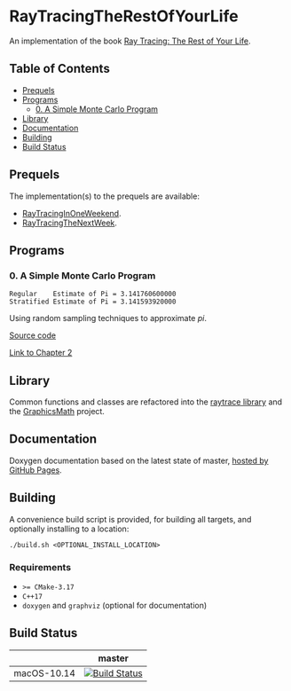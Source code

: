 # RayTracingTheRestOfYourLife

An implementation of the book [Ray Tracing: The Rest of Your Life](https://raytracing.github.io/books/RayTracingTheRestOfYourLife.html).  

## Table of Contents

- [Prequels](#prequels)
- [Programs](#programs)
  * [0. A Simple Monte Carlo Program](#0-a-simple-monte-carlo-program)
- [Library](#library)
- [Documentation](#documentation)
- [Building](#building)
- [Build Status](#build-status)

## Prequels

The implementation(s) to the prequels are available:  
- [RayTracingInOneWeekend](https://github.com/moddyz/RayTracingInOneWeekend).
- [RayTracingTheNextWeek](https://github.com/moddyz/RayTracingTheNextWeek).

## Programs

### 0. A Simple Monte Carlo Program

```
Regular    Estimate of Pi = 3.141760600000
Stratified Estimate of Pi = 3.141593920000
```

Using random sampling techniques to approximate _pi_.

[Source code](./src/0_aSimpleMonteCarloProgram/main.cpp)

[Link to Chapter 2](https://raytracing.github.io/books/RayTracingTheRestOfYourLife.html#asimplemontecarloprogram)

## Library

Common functions and classes are refactored into the [raytrace library](./src/raytrace) and the [GraphicsMath](https://github.com/moddyz/GraphicsMath) project.

## Documentation

Doxygen documentation based on the latest state of master, [hosted by GitHub Pages](https://moddyz.github.io/RayTracingTheRestOfYourLife/).

## Building

A convenience build script is provided, for building all targets, and optionally installing to a location:
```
./build.sh <OPTIONAL_INSTALL_LOCATION>
```

### Requirements

- `>= CMake-3.17`
- `C++17`
- `doxygen` and `graphviz` (optional for documentation)

## Build Status

|       | master | 
| ----- | ------ | 
| macOS-10.14 | [![Build Status](https://travis-ci.com/moddyz/RayTracingTheRestOfYourLife.svg?branch=master)](https://travis-ci.com/moddyz/RayTracingTheRestOfYourLife) |
